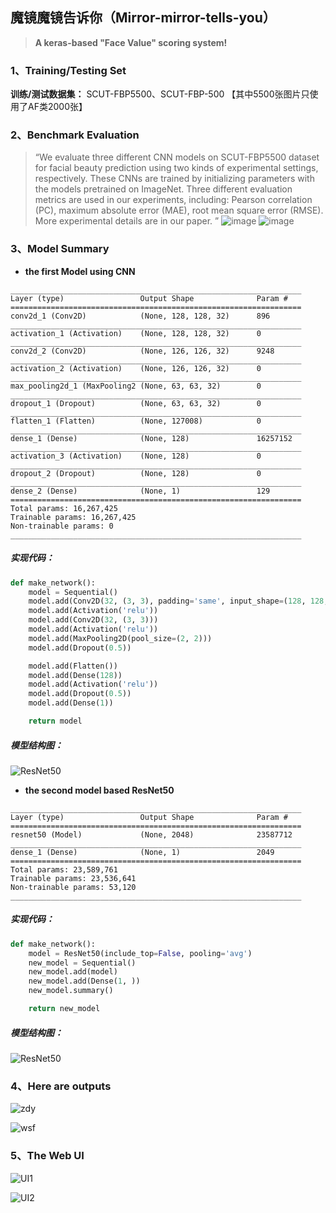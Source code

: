 ##  魔镜魔镜告诉你（Mirror-mirror-tells-you）
> **A keras-based "Face Value" scoring system!**

### 1、Training/Testing Set

**训练/测试数据集：** SCUT-FBP5500、SCUT-FBP-500 【其中5500张图片只使用了AF类2000张】

### 2、Benchmark Evaluation

> “We evaluate three different CNN models on SCUT-FBP5500 dataset for facial beauty prediction using two kinds of experimental settings, respectively. These CNNs are trained by initializing parameters with the models pretrained on ImageNet. Three different evaluation metrics are used in our experiments, including: Pearson correlation (PC), maximum absolute error (MAE), root mean square error (RMSE). More experimental details are in our paper. ”
> ![image](https://github.com/miaosann/Mirror-mirror-tells-you/blob/master/images/Results%20of%205-folds%20cross%20validations.png)
> ![image](https://github.com/miaosann/Mirror-mirror-tells-you/blob/master/images/Results%20of%20the%20split%20of%2060%25%20training%20and%2040%25%20testing.png)



### 3、Model Summary

- **the first Model using CNN** 

```
_________________________________________________________________
Layer (type)                 Output Shape              Param #   
=================================================================
conv2d_1 (Conv2D)            (None, 128, 128, 32)      896       
_________________________________________________________________
activation_1 (Activation)    (None, 128, 128, 32)      0         
_________________________________________________________________
conv2d_2 (Conv2D)            (None, 126, 126, 32)      9248      
_________________________________________________________________
activation_2 (Activation)    (None, 126, 126, 32)      0         
_________________________________________________________________
max_pooling2d_1 (MaxPooling2 (None, 63, 63, 32)        0         
_________________________________________________________________
dropout_1 (Dropout)          (None, 63, 63, 32)        0         
_________________________________________________________________
flatten_1 (Flatten)          (None, 127008)            0         
_________________________________________________________________
dense_1 (Dense)              (None, 128)               16257152  
_________________________________________________________________
activation_3 (Activation)    (None, 128)               0         
_________________________________________________________________
dropout_2 (Dropout)          (None, 128)               0         
_________________________________________________________________
dense_2 (Dense)              (None, 1)                 129       
=================================================================
Total params: 16,267,425
Trainable params: 16,267,425
Non-trainable params: 0
_________________________________________________________________
```
##### 实现代码：

```python
def make_network():
    model = Sequential()
    model.add(Conv2D(32, (3, 3), padding='same', input_shape=(128, 128, 3)))
    model.add(Activation('relu'))
    model.add(Conv2D(32, (3, 3)))
    model.add(Activation('relu'))
    model.add(MaxPooling2D(pool_size=(2, 2)))
    model.add(Dropout(0.5))

    model.add(Flatten())
    model.add(Dense(128))
    model.add(Activation('relu'))
    model.add(Dropout(0.5))
    model.add(Dense(1))

    return model
```

##### 模型结构图：

![ResNet50](https://github.com/miaosann/Mirror-mirror-tells-you/blob/master/images/Net.jpg)



- **the second model based ResNet50**

```
_________________________________________________________________
Layer (type)                 Output Shape              Param #   
=================================================================
resnet50 (Model)             (None, 2048)              23587712  
_________________________________________________________________
dense_1 (Dense)              (None, 1)                 2049      
=================================================================
Total params: 23,589,761
Trainable params: 23,536,641
Non-trainable params: 53,120
_________________________________________________________________
```

##### 实现代码：

```python
def make_network():
    model = ResNet50(include_top=False, pooling='avg')
    new_model = Sequential()
    new_model.add(model)
    new_model.add(Dense(1, ))
    new_model.summary()

    return new_model
```

##### 模型结构图：

![ResNet50](https://github.com/miaosann/Mirror-mirror-tells-you/blob/master/images/ResNet50.png)



### 4、Here are outputs

![zdy](https://github.com/miaosann/Mirror-mirror-tells-you/blob/master/images/zdy.jpg)

![wsf](https://github.com/miaosann/Mirror-mirror-tells-you/blob/master/images/wsf.jpg)



### 5、The Web UI

![UI1](https://github.com/miaosann/Mirror-mirror-tells-you/blob/master/images/UI1.png)

![UI2](https://github.com/miaosann/Mirror-mirror-tells-you/blob/master/images/UI2.jpg)
